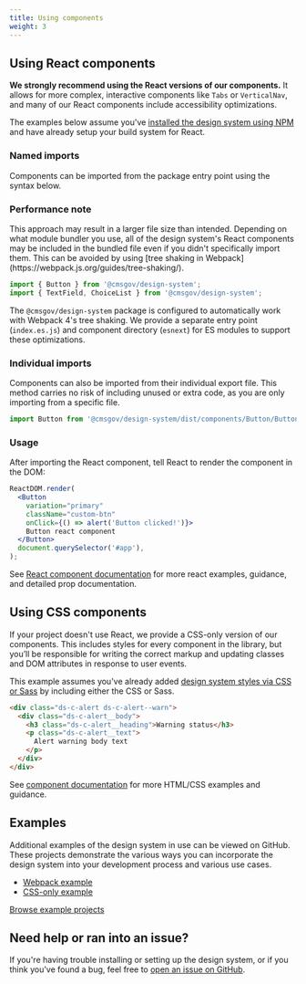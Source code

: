```yaml
---
title: Using components
weight: 3
---
```


<h2>Using React components</h2>

**We strongly recommend using the React versions of our components.** It allows for more complex, interactive components like `Tabs` or `VerticalNav`, and many of our React components include accessibility optimizations.

The examples below assume you've [installed the design system using NPM]({{root}}/startup/installation/) and have already setup your build system for React.

<h3>Named imports</h3>

Components can be imported from the package entry point using the syntax below.

<div class="ds-c-alert ds-c-alert--warn ds-u-margin-bottom--2 ds-u-font-size--small">
  <div class="ds-c-alert__body">
    <h3 class="ds-c-alert__heading ds-u-font-size--base">Performance note</h3>
    <p class="ds-c-alert__text">
      This approach may result in a larger file size than intended. Depending on what module bundler you use, all of the design system's React components may be included in the bundled file even if you didn't specifically import them. This can be avoided by using [tree shaking in Webpack](https://webpack.js.org/guides/tree-shaking/).
    </p>
  </div>
</div>

```jsx
import { Button } from '@cmsgov/design-system';
import { TextField, ChoiceList } from '@cmsgov/design-system';
```

The `@cmsgov/design-system` package is configured to automatically work with Webpack 4's tree shaking. We provide a separate entry point (`index.es.js`) and component directory (`esnext`) for ES modules to support these optimizations.

<h3>Individual imports</h3>

Components can also be imported from their individual export file. This method carries no risk of including unused or extra code, as you are only importing from a specific file.

```jsx
import Button from '@cmsgov/design-system/dist/components/Button/Button';
```

<h3>Usage</h3>

After importing the React component, tell React to render the component in the DOM:

```jsx
ReactDOM.render(
  <Button
    variation="primary"
    className="custom-btn"
    onClick={() => alert('Button clicked!')}>
    Button react component
  </Button>
  document.querySelector('#app'),
);
```

See [React component documentation]({{root}}/components/button/#components.button.react) for more react examples, guidance, and detailed prop documentation.

<h2>Using CSS components</h2>

If your project doesn't use React, we provide a CSS-only version of our components. This includes styles for every component in the library, but you’ll be responsible for writing the correct markup and updating classes and DOM attributes in response to user events.

This example assumes you've already added [design system styles via CSS or Sass]({{root}}/startup/sass-and-css/) by including either the CSS or Sass.

```html
<div class="ds-c-alert ds-c-alert--warn">
  <div class="ds-c-alert__body">
    <h3 class="ds-c-alert__heading">Warning status</h3>
    <p class="ds-c-alert__text">
      Alert warning body text
    </p>
  </div>
</div>
```

See [component documentation]({{root}}/components/alert/) for more HTML/CSS examples and guidance.

<h2 id="examples" class="ds-h2 ds-u-color--primary-darker">Examples</h2>

Additional examples of the design system in use can be viewed on GitHub. These projects demonstrate the various ways you can incorporate the design system into your development process and various use cases.

- [Webpack example](https://github.com/CMSgov/design-system/blob/master/examples/react-app)
- [CSS-only example](https://github.com/CMSgov/design-system/blob/master/examples/form)

<a href="https://github.com/CMSgov/design-system/tree/master/examples/" class="ds-c-button">Browse example projects</a>

<h2 id="need-help" class="ds-h2 ds-u-color--primary-darker">Need help or ran into an issue?</h2>

If you're having trouble installing or setting up the design system, or if you think you've found a bug, feel free to [open an issue on GitHub](https://github.com/CMSgov/design-system/issues).
